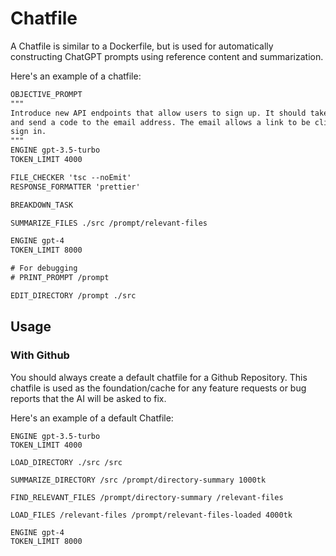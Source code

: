 # Chatfile

A Chatfile is similar to a Dockerfile, but is used for automatically constructing
ChatGPT prompts using reference content and summarization.

Here's an example of a chatfile:

```txt
OBJECTIVE_PROMPT
"""
Introduce new API endpoints that allow users to sign up. It should take an email
and send a code to the email address. The email allows a link to be clicked to
sign in.
"""
ENGINE gpt-3.5-turbo
TOKEN_LIMIT 4000

FILE_CHECKER 'tsc --noEmit'
RESPONSE_FORMATTER 'prettier'

BREAKDOWN_TASK

SUMMARIZE_FILES ./src /prompt/relevant-files

ENGINE gpt-4
TOKEN_LIMIT 8000

# For debugging
# PRINT_PROMPT /prompt

EDIT_DIRECTORY /prompt ./src
```

## Usage

### With Github

You should always create a default chatfile for a Github Repository. This
chatfile is used as the foundation/cache for any feature requests or bug
reports that the AI will be asked to fix.

Here's an example of a default Chatfile:

```
ENGINE gpt-3.5-turbo
TOKEN_LIMIT 4000

LOAD_DIRECTORY ./src /src

SUMMARIZE_DIRECTORY /src /prompt/directory-summary 1000tk

FIND_RELEVANT_FILES /prompt/directory-summary /relevant-files

LOAD_FILES /relevant-files /prompt/relevant-files-loaded 4000tk

ENGINE gpt-4
TOKEN_LIMIT 8000
```
